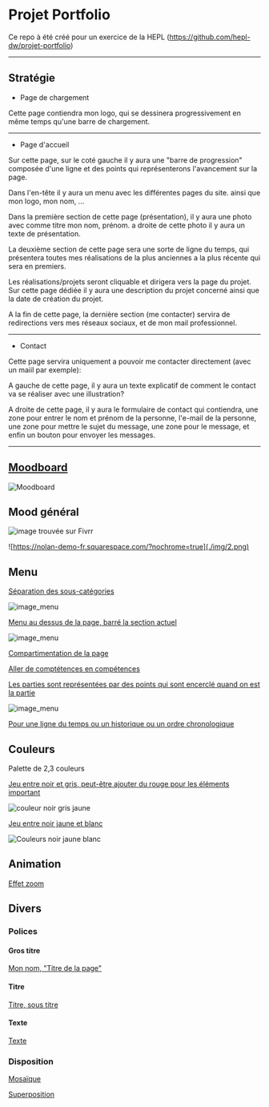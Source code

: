 # Projet Portfolio

Ce repo à été créé pour un exercice de la HEPL
(https://github.com/hepl-dw/projet-portfolio)


***


## Stratégie

* Page de chargement

Cette page contiendra mon logo, qui se dessinera progressivement en même temps qu'une barre de chargement.
***
* Page d'accueil

Sur cette page, sur le coté gauche il y aura une "barre de progression" composée d'une ligne et des points qui représenterons l'avancement sur la page.

Dans l'en-tête il y aura un menu avec les différentes pages du site. ainsi que mon logo, mon nom, ...

Dans la première section de cette page (présentation),
il y aura une photo avec comme titre mon nom, prénom. a droite de cette photo il y aura un texte de présentation.

La deuxième section de cette page sera une sorte de ligne du temps, qui présentera toutes mes réalisations de la plus anciennes a la plus récente qui sera en premiers.

Les réalisations/projets seront cliquable et dirigera vers la page du projet. Sur cette page dédiée il y aura une description du projet concerné ainsi que la date de création du projet.

A la fin de cette page, la dernière section (me contacter) servira de redirections vers mes réseaux sociaux, et de mon mail professionnel.
***
* Contact

Cette page servira uniquement a pouvoir me contacter directement (avec un maiil par exemple):

A gauche de cette page, il y aura un texte explicatif de comment le contact va se réaliser avec une illustration?

A droite de cette page, il y aura le formulaire de contact qui contiendra, une zone pour entrer le nom et prénom de la personne,  l'e-mail de la personne, une zone pour mettre le sujet du message, une zone pour le message, et enfin un bouton pour envoyer les messages.

***

## [Moodboard](https://app.milanote.com/1Ld0eE1zxVkL5x?p=EPVRAK7yDeh)

![Moodboard](./img/moodboard.png)

## Mood général

![image trouvée sur Fivrr](./img/1.png)

![https://nolan-demo-fr.squarespace.com/?nochrome=true](./img/2.png)

## Menu

[Séparation des sous-catégories](https://www.behance.net/gallery/111465583/Photographer-Mike-White?tracking_source=search_projects_recommended%7Cportfolio%20website)

![image_menu](./img/3.png)

[Menu au dessus de la page, barré la section actuel](https://www.behance.net/gallery/106729969/Clean-Portfolio-Website-Design?tracking_source=search_projects_recommended%7Cportfolio%20website)

![image_menu](./img/4.png)

[Compartimentation de la page](https://pin.it/7h8OBzz)

[Aller de comptétences en compétences](https://pin.it/4xJNvkV)

[Les parties sont représentées par des points qui sont encerclé quand on est la partie](https://dribbble.com/shots/4730541)

![image_menu](./img/5.png)

[Pour une ligne du temps ou un historique ou un ordre chronologique](https://www.behance.net/gallery/43818043/Personal-website)

## Couleurs

Palette de 2,3 couleurs

[Jeu entre noir et gris, peut-être ajouter du rouge pour les éléments important](https://www.behance.net/gallery/108115427/Website-Portfolio-Design-UXUI?tracking_source=search_projects_recommended%7Cportfolio%20website)

![couleur noir gris jaune](./img/6.jpeg)

[Jeu entre noir jaune et blanc](https://www.behance.net/gallery/105674481/Portfolio?tracking_source=search_projects_recommended%7Cportfolio%20website)

![Couleurs noir jaune blanc](./img/7.jpeg)

## Animation

[Effet zoom](https://www.behance.net/gallery/104578749/Photographer-Website-UI-Design?tracking_source=search_projects_recommended%7Cphotography%20website%20web%20design)

## Divers

### Polices

#### Gros titre

[Mon nom, "Titre de la page"](https://www.myfonts.com/fonts/jen-wagner/palmer-lake/)

#### Titre

[Titre, sous titre](https://www.myfonts.com/fonts/mti/laborat/regular/)

#### Texte

[Texte](https://www.myfonts.com/fonts/font-fabric/alkes/thin/)

### Disposition

[Mosaïque](https://pin.it/7sWFrc7)

[Superposition](https://dribbble.com/shots/12049190-Real-Estate-Website-Design)
